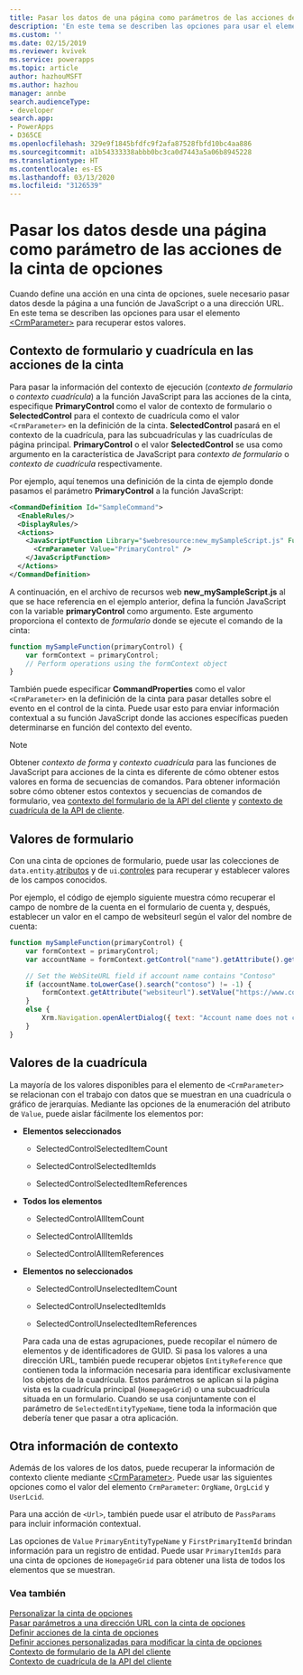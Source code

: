 ```yaml
---
title: Pasar los datos de una página como parámetros de las acciones de la cinta de opciones (aplicaciones orientadas a modelos) | Documentos de Microsoft
description: 'En este tema se describen las opciones para usar el elemento de <CrmParameter> para recuperar estos valores. '
ms.custom: ''
ms.date: 02/15/2019
ms.reviewer: kvivek
ms.service: powerapps
ms.topic: article
author: hazhouMSFT
ms.author: hazhou
manager: annbe
search.audienceType:
- developer
search.app:
- PowerApps
- D365CE
ms.openlocfilehash: 329e9f1845bfdfc9f2afa87528fbfd10bc4aa886
ms.sourcegitcommit: a1b54333338abbb0bc3ca0d7443a5a06b8945228
ms.translationtype: HT
ms.contentlocale: es-ES
ms.lasthandoff: 03/13/2020
ms.locfileid: "3126539"
---
```

# <a name="pass-data-from-a-page-as-a-parameter-to-ribbon-actions"></a>Pasar los datos desde una página como parámetro de las acciones de la cinta de opciones

Cuando define una acción en una cinta de opciones, suele necesario pasar datos desde la página a una función de JavaScript o a una dirección URL. En este tema se describen las opciones para usar el elemento [\<CrmParameter\>](https://msdn.microsoft.com/library/gg309332.aspx) para recuperar estos valores.

## <a name="form-and-grid-context-in-ribbon-actions"></a>Contexto de formulario y cuadrícula en las acciones de la cinta

Para pasar la información del contexto de ejecución (*contexto de formulario* o *contexto cuadrícula*) a la función JavaScript para las acciones de la cinta, especifique **PrimaryControl** como el valor de contexto de formulario o **SelectedControl** para el contexto de cuadrícula como el valor `<CrmParameter>` en la definición de la cinta. **SelectedControl** pasará en el contexto de la cuadrícula, para las subcuadrículas y las cuadrículas de página principal. **PrimaryControl** o el valor **SelectedControl** se usa como argumento en la característica de JavaScript para *contexto de formulario* o *contexto de cuadrícula* respectivamente. 

Por ejemplo, aquí tenemos una definición de la cinta de ejemplo donde pasamos el parámetro **PrimaryControl** a la función JavaScript:

```xml
<CommandDefinition Id="SampleCommand">
  <EnableRules/>
  <DisplayRules/>
  <Actions>
    <JavaScriptFunction Library="$webresource:new_mySampleScript.js" FunctionName="mySampleFunction">
      <CrmParameter Value="PrimaryControl" />
    </JavaScriptFunction>
  </Actions>
</CommandDefinition>
```

A continuación, en el archivo de recursos web **new_mySampleScript.js** al que se hace referencia en el ejemplo anterior, defina la función JavaScript con la variable **primaryControl** como argumento. Este argumento proporciona el contexto de *formulario* donde se ejecute el comando de la cinta:

```JavaScript
function mySampleFunction(primaryControl) {
    var formContext = primaryControl;
    // Perform operations using the formContext object
}
```

También puede especificar **CommandProperties** como el valor `<CrmParameter>` en la definición de la cinta para pasar detalles sobre el evento en el control de la cinta. Puede usar esto para enviar información contextual a su función JavaScript donde las acciones específicas pueden determinarse en función del contexto del evento.

> [!NOTE]
> Obtener *contexto de forma* y *contexto cuadrícula* para las funciones de JavaScript para acciones de la cinta es diferente de cómo obtener estos valores en forma de secuencias de comandos. Para obtener información sobre cómo obtener estos contextos y secuencias de comandos de formulario, vea [contexto del formulario de la API del cliente](clientapi/clientapi-form-context.md) y [contexto de cuadrícula de la API de cliente](clientapi/clientapi-grid-context.md).

## <a name="form-values"></a>Valores de formulario

Con una cinta de opciones de formulario, puede usar las colecciones de `data.entity`.[atributos](clientapi/reference/attributes.md) y de `ui`.[controles](clientapi/reference/controls.md) para recuperar y establecer valores de los campos conocidos. 

Por ejemplo, el código de ejemplo siguiente muestra cómo recuperar el campo de nombre de la cuenta en el formulario de cuenta y, después, establecer un valor en el campo de websiteurl según el valor del nombre de cuenta:

```JavaScript
function mySampleFunction(primaryControl) {
    var formContext = primaryControl;    
    var accountName = formContext.getControl("name").getAttribute().getValue();    

    // Set the WebSiteURL field if account name contains "Contoso"
    if (accountName.toLowerCase().search("contoso") != -1) {
        formContext.getAttribute("websiteurl").setValue("https://www.contoso.com");
    }
    else {
        Xrm.Navigation.openAlertDialog({ text: "Account name does not contain 'Contoso'." });
    }
}
```

  
## <a name="grid-values"></a>Valores de la cuadrícula  
 La mayoría de los valores disponibles para el elemento de `<CrmParameter>` se relacionan con el trabajo con datos que se muestran en una cuadrícula o gráfico de jerarquías. Mediante las opciones de la enumeración del atributo de `Value`, puede aislar fácilmente los elementos por:  
  
- **Elementos seleccionados**  
  
    -   SelectedControlSelectedItemCount  
  
    -   SelectedControlSelectedItemIds  
  
    -   SelectedControlSelectedItemReferences  
  
- **Todos los elementos**  
  
    -   SelectedControlAllItemCount  
  
    -   SelectedControlAllItemIds  
  
    -   SelectedControlAllItemReferences  
  
- **Elementos no seleccionados**  
  
    -   SelectedControlUnselectedItemCount  
  
    -   SelectedControlUnselectedItemIds  
  
    -   SelectedControlUnselectedItemReferences  
  
  Para cada una de estas agrupaciones, puede recopilar el número de elementos y de identificadores de GUID. Si pasa los valores a una dirección URL, también puede recuperar objetos `EntityReference` que contienen toda la información necesaria para identificar exclusivamente los objetos de la cuadrícula. Estos parámetros se aplican si la página vista es la cuadrícula principal (`HomepageGrid`) o una subcuadrícula situada en un formulario. Cuando se usa conjuntamente con el parámetro de `SelectedEntityTypeName`, tiene toda la información que debería tener que pasar a otra aplicación.  
  
 
  
## <a name="other-context-information"></a>Otra información de contexto  
 Además de los valores de los datos, puede recuperar la información de contexto cliente mediante [\<CrmParameter\>](https://msdn.microsoft.com/library/gg309332.aspx).  Puede usar las siguientes opciones como el valor del elemento `CrmParameter`: `OrgName`, `OrgLcid` y `UserLcid`.
 
 Para una acción de `<Url>`, también puede usar el atributo de `PassParams` para incluir información contextual.  
  
 Las opciones de `Value` `PrimaryEntityTypeName` y `FirstPrimaryItemId` brindan información para un registro de entidad. Puede usar `PrimaryItemIds` para una cinta de opciones de `HomepageGrid` para obtener una lista de todos los elementos que se muestran.
  
### <a name="see-also"></a>Vea también  
 [Personalizar la cinta de opciones](customize-commands-ribbon.md)   
 [Pasar parámetros a una dirección URL con la cinta de opciones](pass-parameters-url-by-using-ribbon.md)    
 [Definir acciones de la cinta de opciones](define-ribbon-actions.md)   
 [Definir acciones personalizadas para modificar la cinta de opciones](define-custom-actions-modify-ribbon.md)<br>
 [Contexto de formulario de la API del cliente](clientapi/clientapi-form-context.md)<br>
 [Contexto de cuadrícula de la API del cliente](clientapi/clientapi-grid-context.md)<br>
 
